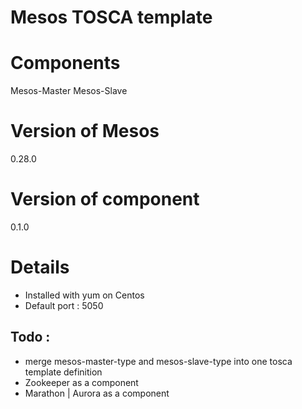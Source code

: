 # Mesos TOSCA template

Components
=========

Mesos-Master
Mesos-Slave

Version of Mesos
================

0.28.0

Version of component
====================

0.1.0

Details
=======

- Installed with yum on Centos
- Default port : 5050

## Todo :
- merge mesos-master-type and mesos-slave-type into one tosca template definition
- Zookeeper as a component
- Marathon | Aurora as a component
